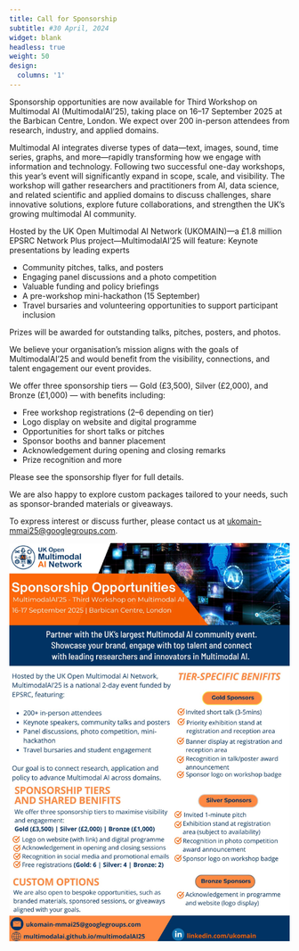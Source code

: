 ```yaml
---
title: Call for Sponsorship
subtitle: #30 April, 2024
widget: blank
headless: true
weight: 50
design:
  columns: '1'
---
```

Sponsorship opportunities are now available for Third Workshop on Multimodal AI (MultimodalAI’25), taking place on 16–17 September 2025 at the Barbican Centre, London. We expect over 200 in-person attendees from research, industry, and applied domains.

Multimodal AI integrates diverse types of data—text, images, sound, time series, graphs, and more—rapidly transforming how we engage with information and technology. Following two successful one-day workshops, this year’s event will significantly expand in scope, scale, and visibility. The workshop will gather researchers and practitioners from AI, data science, and related scientific and applied domains to discuss challenges, share innovative solutions, explore future collaborations, and strengthen the UK’s growing multimodal AI community.

Hosted by the UK Open Multimodal AI Network (UKOMAIN)—a £1.8 million EPSRC Network Plus project—MultimodalAI’25 will feature:
Keynote presentations by leading experts
- Community pitches, talks, and posters
- Engaging panel discussions and a photo competition
- Valuable funding and policy briefings
- A pre-workshop mini-hackathon (15 September)
- Travel bursaries and volunteering opportunities to support participant inclusion

Prizes will be awarded for outstanding talks, pitches, posters, and photos.

We believe your organisation’s mission aligns with the goals of MultimodalAI’25 and would benefit from the visibility, connections, and talent engagement our event provides.

We offer three sponsorship tiers — Gold (£3,500), Silver (£2,000), and Bronze (£1,000) — with benefits including:

- Free workshop registrations (2–6 depending on tier)
- Logo display on website and digital programme
- Opportunities for short talks or pitches
- Sponsor booths and banner placement
- Acknowledgement during opening and closing remarks
- Prize recognition and more

Please see the sponsorship flyer for full details.

We are also happy to explore custom packages tailored to your needs, such as sponsor-branded materials or giveaways.

To express interest or discuss further, please contact us at ukomain-mmai25@googlegroups.com.

![Call for sponsor flyer - final.jpg](Call%20for%20sponsor%20flyer%20-%20final.jpg)










